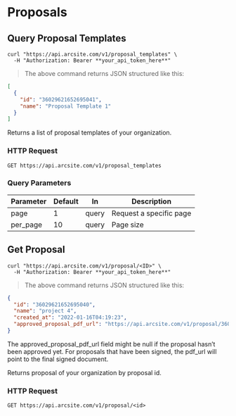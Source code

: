 # Proposals

## Query Proposal Templates

```shell
curl "https://api.arcsite.com/v1/proposal_templates" \
  -H "Authorization: Bearer **your_api_token_here**"
```

> The above command returns JSON structured like this:

```json
[
  {
    "id": "36029621652695041",
    "name": "Proposal Template 1"
  }
]
```

Returns a list of proposal templates of your organization.

### HTTP Request

`GET https://api.arcsite.com/v1/proposal_templates`

### Query Parameters

| Parameter | Default | In    | Description             |
| --------- | ------- | ----- | ----------------------- |
| page      | 1       | query | Request a specific page |
| per_page  | 10      | query | Page size               |

## Get Proposal

```shell
curl "https://api.arcsite.com/v1/proposal/<ID>" \
  -H "Authorization: Bearer **your_api_token_here**"
```

> The above command returns JSON structured like this:

```json
{
  "id": "36029621652695040",
  "name": "project 4",
  "created_at": "2022-01-16T04:19:23",
  "approved_proposal_pdf_url": "https://api.arcsite.com/v1/proposal/36029621652695040.pdf"
}
```

<aside class="notice">
The approved_proposal_pdf_url field might be null if the proposal hasn’t been approved yet. For proposals that have been signed, the pdf_url will point to the final signed document.

</aside>

Returns proposal of your organization by proposal id.

### HTTP Request

`GET https://api.arcsite.com/v1/proposal/<id>`
